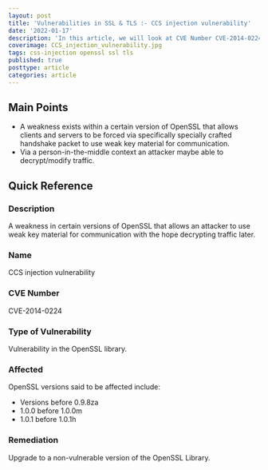 ```yaml
---
layout: post
title: 'Vulnerabilities in SSL & TLS :- CCS injection vulnerability'
date: '2022-01-17'
description: 'In this article, we will look at CVE Number CVE-2014-0224, also known as the CCS injection vulnerability. This vulnerability results from a flaw in certain versions of OpenSSL that allows an attacker to communicate using weak key material in the hope decrypting traffic later.'
coverimage: CCS_injection_vulnerability.jpg
tags: css-injection openssl ssl tls
published: true
posttype: article
categories: article
---
```

## Main Points

- A weakness exists within a certain version of OpenSSL that allows clients and servers to be forced via specifically specially crafted handshake packet to use weak key material for communication.
- Via a person-in-the-middle context an attacker maybe able to decrypt/modify traffic.

## Quick Reference

### Description

A weakness in certain versions of OpenSSL that allows an attacker to use weak key material for communication with the hope decrypting traffic later. 

### Name

CCS injection vulnerability

### CVE Number

CVE-2014-0224

### Type of Vulnerability

Vulnerability in the OpenSSL library.

### Affected

OpenSSL versions said to be affected include:

- Versions before 0.9.8za
- 1.0.0 before 1.0.0m
- 1.0.1 before 1.0.1h

### Remediation

Upgrade to a non-vulnerable version of the OpenSSL Library.